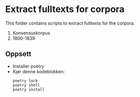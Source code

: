 # Extract fulltexts for corpora

This folder contains scripts to extract fulltexts for the corpora.  

1. Konsensuskorpus
2. 1800-1839

## Oppsett 
- Installer poetry
- Kjør denne kodeblokken: 
  ```shell 
  poetry lock
  poetry shell
  poetry install
